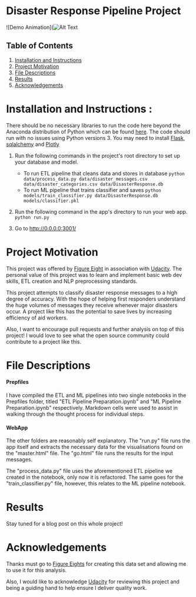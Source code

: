 # Disaster Response Pipeline Project

![Demo Animation](![Alt Text](https://github.com/Surohitt/DisasterResponsePipeline/tree/master/assets/HomepageGif.gif)

## Table of Contents
1. [Installation and Instructions](#Installation)
2. [Project Motivation](#Motivation)
3. [File Descriptions](#Descriptions)
4. [Results](#Results)
5. [Acknowledgements](#Acknowledgements)

# Installation and Instructions <a name="Installation"></a>:
There should be no necessary libraries to run the code here beyond the Anaconda distribution of Python which can be found [here](https://www.anaconda.com/). The code should run with no issues using Python versions 3. You may need to install [Flask](http://flask.pocoo.org/), [sqlalchemy](https://www.sqlalchemy.org/) and [Plotly](https://plot.ly/)

1. Run the following commands in the project's root directory to set up your database and model.

    - To run ETL pipeline that cleans data and stores in database
        `python data/process_data.py data/disaster_messages.csv data/disaster_categories.csv data/DisasterResponse.db`
    - To run ML pipeline that trains classifier and saves
        `python models/train_classifier.py data/DisasterResponse.db models/classifier.pkl`

2. Run the following command in the app's directory to run your web app.
    `python run.py`

3. Go to http://0.0.0.0:3001/

# Project Motivation <a name='Motivation'></a>

This project was offered by [Figure Eight](https://www.figure-eight.com/) in association with [Udacity](https://www.udacity.com/). The personal value of this project was to learn and implement basic web dev skills, ETL creation and NLP preprocessing standards.

This project attempts to classify disaster response messages to a high degree of accuracy. With the hope of helping first responders understand the huge volumes of messages they receive whenever major disasters occur. A project like this has the potential to save lives by increasing efficiency of aid workers.

Also, I want to encourage pull requests and further analysis on top of this project! I would love to see what the open source community could contribute to a project like this.

# File Descriptions <a name="Descriptions"></a>

#### Prepfiles
I have compiled the ETL and ML pipelines into two single notebooks in the Prepfiles folder, titled "ETL Pipeline Preparation.ipynb" and "ML Pipeline Preparation.ipynb" respectively. Markdown cells were used to assist in walking through the thought process for individual steps.
#### WebApp
The other folders are reasonably self explanatory. The "run.py" file runs the app itself and extracts the necessary data for the visualisations found on the "master.html" file. The "go.html" file runs the results for the input messages.

The "process_data.py" file uses the aforementioned ETL pipeline we created in the notebook, only now it is refactored. The same goes for the "train_classifier.py" file, however, this relates to the ML pipeline notebook.

# Results <a name='Results'></a>

Stay tuned for a blog post on this whole project!

# Acknowledgements <a name='Acknowledgements'></a>

Thanks must go to [Figure Eights](https://www.figure-eight.com/) for creating this data set and allowing me to use it for this analysis.

Also, I would like to acknowledge [Udacity](https://www.udacity.com/) for reviewing this project and being a guiding hand to help ensure I deliver quality work.

